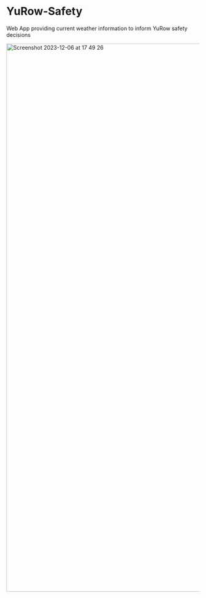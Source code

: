 # YuRow-Safety
Web App providing current weather information to inform YuRow safety decisions

<img width="1427" alt="Screenshot 2023-12-06 at 17 49 26" src="https://github.com/lukehcjackson/YuRow-Safety/assets/150545272/644891f6-7372-45a0-a1fa-e6d67922d359">

